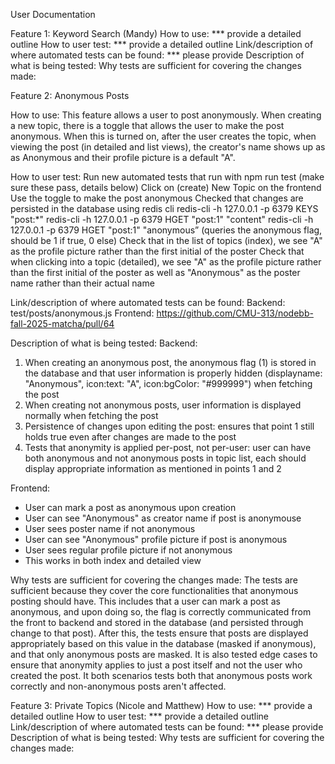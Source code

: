 User Documentation

Feature 1: Keyword Search (Mandy)
How to use: *** provide a detailed outline
How to user test: *** provide a detailed outline
Link/description of where automated tests can be found: *** please provide
Description of what is being tested: 
Why tests are sufficient for covering the changes made:


Feature 2: Anonymous Posts

How to use: This feature allows a user to post anonymously. When creating a new topic, 
there is a toggle that allows the user to make the post anonymous. When this is turned on, 
after the user creates the topic, when viewing the post (in detailed and list views), 
the creator's name shows up as as Anonymous and their profile picture is a default "A".

How to user test: 
Run new automated tests that run with npm run test (make sure these pass, details below)
Click on (create) New Topic on the frontend
Use the toggle to make the post anonymous
Checked that changes are persisted in the database using redis cli
redis-cli -h 127.0.0.1 -p 6379 KEYS "post:*"
redis-cli -h 127.0.0.1 -p 6379 HGET "post:1" "content"
redis-cli -h 127.0.0.1 -p 6379 HGET "post:1" "anonymous” (queries the anonymous flag, should be 1 if true, 0 else)
Check that in the list of topics (index), we see "A" as the profile picture rather than the first initial of the poster
Check that when clicking into a topic (detailed), we see "A" as the profile picture rather than the first initial of the poster as well as "Anonymous" as the poster name rather than their actual name

Link/description of where automated tests can be found:
Backend: test/posts/anonymous.js
Frontend: https://github.com/CMU-313/nodebb-fall-2025-matcha/pull/64

Description of what is being tested: 
Backend: 
1. When creating an anonymous post, the anonymous flag (1) is stored in the database and that user information is properly hidden (displayname: "Anonymous", icon:text: "A", icon:bgColor: "#999999") when fetching the post
2. When creating not anonymous posts, user information is displayed normally when fetching the post
3. Persistence of changes upon editing the post: ensures that point 1 still holds true even after changes are made to the post
4. Tests that anonymity is applied per-post, not per-user: user can have both anonymous and not anonymous posts in topic list, each should display appropriate information as mentioned in points 1 and 2

Frontend: 
- User can mark a post as anonymous upon creation
- User can see "Anonymous" as creator name if post is anonymouse
- User sees poster name if not anonymous
- User can see "Anonymous" profile picture if post is anonymous
- User sees regular profile picture if not anonymous
- This works in both index and detailed view

Why tests are sufficient for covering the changes made:
The tests are sufficient because they cover the core functionalities that anonymous posting should have. This includes that a user can mark a post as anonymous, and upon doing so, the flag is correctly communicated from the front to backend and stored in the database (and persisted through change to that post). After this, the tests ensure that posts are displayed appropriately based on this value in the database (masked if anonymous), and that only anonymous posts are masked. It is also tested edge cases to ensure that anonymity applies to just a post itself and not the user who created the post. It both scenarios tests both that anonymous posts work correctly and non-anonymous posts aren't affected.


Feature 3: Private Topics (Nicole and Matthew)
How to use: *** provide a detailed outline
How to user test: *** provide a detailed outline
Link/description of where automated tests can be found: *** please provide
Description of what is being tested: 
Why tests are sufficient for covering the changes made: